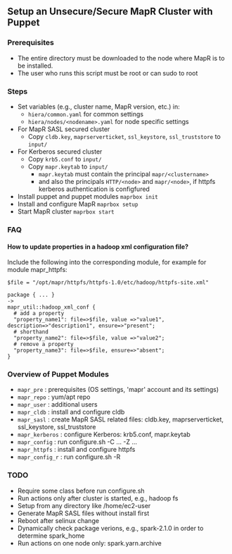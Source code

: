 ## Setup an Unsecure/Secure MapR Cluster with Puppet

### Prerequisites

- The entire directory must be downloaded to the node where MapR is to be installed.
- The user who runs this script must be root or can sudo to root

### Steps

- Set variables (e.g., cluster name, MapR version, etc.) in:
	- `hiera/common.yaml` for common settings
	- `hiera/nodes/<nodename>.yaml` for node specific settings
- For MapR SASL secured cluster
  - Copy `cldb.key`, `maprserverticket`, `ssl_keystore`, `ssl_truststore` to `input/`
- For Kerberos secured cluster
  - Copy `krb5.conf` to `input/`
  - Copy `mapr.keytab` to `input/`
    - `mapr.keytab` must contain the principal `mapr/<clustername>`
    - and also the principals `HTTP/<node>` and `mapr/<node>`, if httpfs kerberos authentication is configfured
- Install puppet and puppet modules
  `maprbox init`
- Install and configure MapR
  `maprbox setup`
- Start MapR cluster
  `maprbox start`

### FAQ

#### How to update properties in a hadoop xml configuration file?
Include the following into the corresponding module, for example for module mapr_httpfs:

  ```
  $file = "/opt/mapr/httpfs/httpfs-1.0/etc/hadoop/httpfs-site.xml"

  package { ... }
  ->
  mapr_util::hadoop_xml_conf {
    # add a property
    "property_name1": file=>$file, value =>"value1", description=>"description1", ensure=>"present";
    # shorthand
    "property_name2": file=>$file, value =>"value2";
    # remove a property
    "property_name3": file=>$file, ensure=>"absent";
 }
 ```

### Overview of Puppet Modules
- `mapr_pre`      : prerequisites (OS settings, 'mapr' account and its settings)
- `mapr_repo`     : yum/apt repo
- `mapr_user`     : additional users
- `mapr_cldb`     : install and configure cldb
- `mapr_sasl`     : create MapR SASL related files: cldb.key, maprserverticket, ssl_keystore, ssl_truststore
- `mapr_kerberos` : configure Kerberos: krb5.conf, mapr.keytab
- `mapr_config`   : run configure.sh -C ... -Z ...
- `mapr_httpfs`   : install and configure httpfs
- `mapr_config_r` : run configure.sh -R

### TODO
- Require some class before run configure.sh
- Run actions only after cluster is started, e.g., hadoop fs
- Setup from any directory like /home/ec2-user
- Generate MapR SASL files without install first
- Reboot after selinux change
- Dynamically check package verions, e.g., spark-2.1.0 in order to determine spark_home
- Run actions on one node only: spark.yarn.archive

